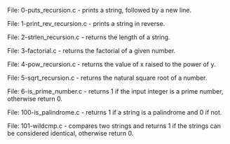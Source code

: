 File: 0-puts_recursion.c - prints a string, followed by a new line.

File: 1-print_rev_recursion.c - prints a string in reverse.

File: 2-strlen_recursion.c - returns the length of a string.

File: 3-factorial.c - returns the factorial of a given number.

File: 4-pow_recursion.c - returns the value of x raised to the power of y.

File: 5-sqrt_recursion.c - returns the natural square root of a number.

File: 6-is_prime_number.c - returns 1 if the input integer is a prime number, otherwise return 0.

File: 100-is_palindrome.c - returns 1 if a string is a palindrome and 0 if not.

File: 101-wildcmp.c - compares two strings and returns 1 if the strings can be considered identical, otherwise return 0.
